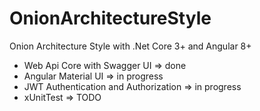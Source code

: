 # OnionArchitectureStyle
Onion Architecture Style with .Net Core 3+ and Angular 8+
* Web Api Core with Swagger UI => done
* Angular Material UI => in progress
* JWT Authentication and Authorization => in progress
* xUnitTest => TODO

